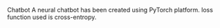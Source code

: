 Chatbot
A neural chatbot has been created using PyTorch platform.
loss function used is cross-entropy.
